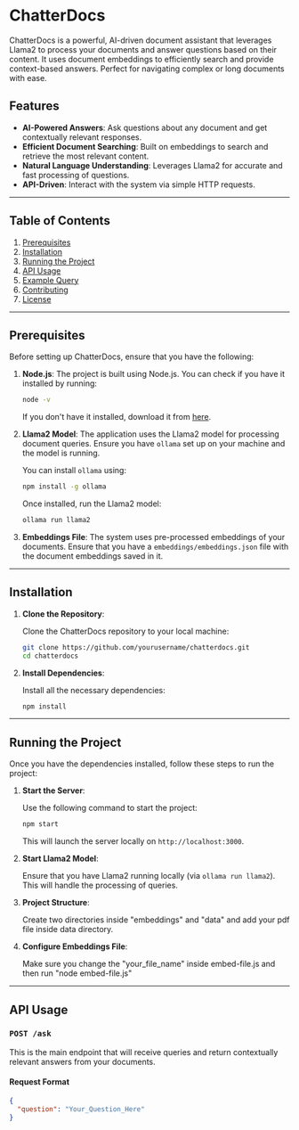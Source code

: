 # ChatterDocs

ChatterDocs is a powerful, AI-driven document assistant that leverages Llama2 to process your documents and answer questions based on their content. It uses document embeddings to efficiently search and provide context-based answers. Perfect for navigating complex or long documents with ease.

## Features

- **AI-Powered Answers**: Ask questions about any document and get contextually relevant responses.
- **Efficient Document Searching**: Built on embeddings to search and retrieve the most relevant content.
- **Natural Language Understanding**: Leverages Llama2 for accurate and fast processing of questions.
- **API-Driven**: Interact with the system via simple HTTP requests.

---

## Table of Contents

1. [Prerequisites](#prerequisites)
2. [Installation](#installation)
3. [Running the Project](#running-the-project)
4. [API Usage](#api-usage)
5. [Example Query](#example-query)
6. [Contributing](#contributing)
7. [License](#license)

---

## Prerequisites

Before setting up ChatterDocs, ensure that you have the following:

1. **Node.js**: The project is built using Node.js. You can check if you have it installed by running:

    ```bash
    node -v
    ```

   If you don't have it installed, download it from [here](https://nodejs.org/).

2. **Llama2 Model**: The application uses the Llama2 model for processing document queries. Ensure you have `ollama` set up on your machine and the model is running.

    You can install `ollama` using:

    ```bash
    npm install -g ollama
    ```

    Once installed, run the Llama2 model:

    ```bash
    ollama run llama2
    ```

3. **Embeddings File**: The system uses pre-processed embeddings of your documents. Ensure that you have a `embeddings/embeddings.json` file with the document embeddings saved in it.

---

## Installation

1. **Clone the Repository**: 

    Clone the ChatterDocs repository to your local machine:

    ```bash
    git clone https://github.com/yourusername/chatterdocs.git
    cd chatterdocs
    ```

2. **Install Dependencies**: 

    Install all the necessary dependencies:

    ```bash
    npm install
    ```

---

## Running the Project

Once you have the dependencies installed, follow these steps to run the project:

1. **Start the Server**:

    Use the following command to start the project:

    ```bash
    npm start
    ```

    This will launch the server locally on `http://localhost:3000`.

2. **Start Llama2 Model**:

    Ensure that you have Llama2 running locally (via `ollama run llama2`). This will handle the processing of queries.

3. **Project Structure**:
    
    Create two directories inside "embeddings" and "data" and add your pdf file inside data directory.
    
3. **Configure Embeddings File**:

    Make sure you change the "your_file_name" inside embed-file.js and then run "node embed-file.js" 

---

## API Usage

### `POST /ask`

This is the main endpoint that will receive queries and return contextually relevant answers from your documents.

#### Request Format

```json
{
  "question": "Your_Question_Here"
}

